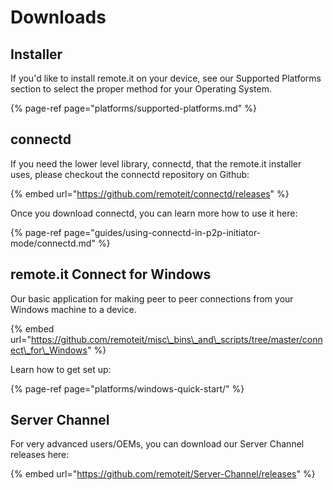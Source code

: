 # Downloads

## Installer

If you'd like to install remote.it on your device, see our Supported Platforms section to select the proper method for your Operating System.

{% page-ref page="platforms/supported-platforms.md" %}

## connectd

If you need the lower level library, connectd, that the remote.it installer uses, please checkout the connectd repository on Github:

{% embed url="https://github.com/remoteit/connectd/releases" %}

Once you download connectd, you can learn more how to use it here:

{% page-ref page="guides/using-connectd-in-p2p-initiator-mode/connectd.md" %}

## remote.it Connect for Windows

Our basic application for making peer to peer connections from your Windows machine to a device.

{% embed url="https://github.com/remoteit/misc\_bins\_and\_scripts/tree/master/connect\_for\_Windows" %}

Learn how to get set up:

{% page-ref page="platforms/windows-quick-start/" %}

## Server Channel

For very advanced users/OEMs, you can download our Server Channel releases here:

{% embed url="https://github.com/remoteit/Server-Channel/releases" %}



